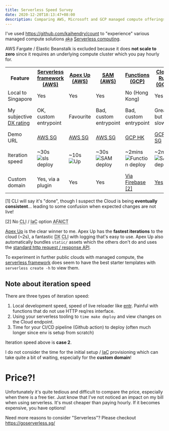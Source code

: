 ```yaml
---
title: Serverless Speed Survey
date: 2020-12-20T18:13:47+08:00
description: Comparing AWS, Microsoft and GCP managed compute offerings assuming an HTTP endpoint
---
```


<style>
table { word-break: initial }
</style>

I've used https://github.com/kaihendry/count to "experience" various managed
compute solutions <abbr title="also known as">aka</abbr> [Serverless
computing](https://aws.amazon.com/serverless/). 

AWS Fargate / Elastic Beanstalk is excluded because it does **not scale to
zero** since it requires an underlying compute cluster which you pay hourly
for.

<table>
<tr>
<th>Feature</th>
<th><a href="https://github.com/kaihendry/count/tree/serverless">Serverless framework (AWS)</a></th>
<th><a href="https://github.com/kaihendry/count">Apex Up (AWS)</a></th>
<th><a href="https://github.com/kaihendry/count/tree/sam"><abbr title="Serverless Application Model">SAM</abbr> (AWS)</a></th>
<th><a href="https://github.com/kaihendry/count/tree/gcp-functions">Functions (GCP)</a></th>
<th><a href="https://github.com/kaihendry/count/tree/gcp-cloudrun">Cloud Run (GCP)</a></th>
<th><a href="https://github.com/kaihendry/count/tree/azure-functions">Functions (Azure)</a></th>
</tr>
<tr>
<td>Local to Singapore</td>
<td>Yes</td>
<td>Yes</td>
<td>Yes</td>
<td>No (Hong Kong)</td>
<td>Yes</td>
<td>Yes</td>
</tr>
<tr>
<td>My subjective <a href="https://serverlesshandbook.dev/serverless-dx/">DX rating</a></td>
<td>OK, custom entrypoint</td>
<td>Favourite</td>
<td>Bad, custom entrypoint</td>
<td>Bad, custom entrypoint</td>
<td>Great, but slow</td>
<td>Confusing, but once setup ... OK</td>
</tr>
<tr>
<td>Demo URL</td>
<td><a href="https://sls.goserverless.sg">AWS SG</a></td>
<td><a href="https://count.goserverless.sg/">AWS SG</a></td>
<td><a href="https://sam.goserverless.sg/">AWS SG</a></td>
<td><a href="https://asia-east2-idiotbox.cloudfunctions.net/Countpage">GCP HK</a></td>
<td><a href="https://count.dabase.com/">GCP SG</a></td>
<td><a href="https://counttesting.azurewebsites.net/">Azure SG</a></td>
</tr>
<tr>
<td>Iteration speed</td>
<td>~30s <img src="https://github.com/kaihendry/count/workflows/Deploy%20SLS/badge.svg" alt="sls deploy"></td>
<td>~10s <img src="https://github.com/kaihendry/count/workflows/Deploy/badge.svg" alt="Up"></td>
<td>~30s
<img src="https://github.com/kaihendry/count/workflows/Deploy%20SAM/badge.svg" alt="SAM deploy">
</td>
<td>~2mins
<img src="https://github.com/kaihendry/count/workflows/Build%20and%20Deploy%20to%20Cloud%20Functions/badge.svg" alt="Function deploy">
</td>
<td>~2mins
<img src="https://github.com/kaihendry/count/workflows/Build%20and%20Deploy%20to%20Cloud%20Run/badge.svg" alt="SAM deploy">
</td>
<td>~30s <a href="#not-immediate">[1]</a>
<img src="https://github.com/kaihendry/count/workflows/Deploy%20Azure%20function/badge.svg" alt="Azure func deploy">
</td>
</tr>
<tr>
<td>Custom domain</td>
<td>Yes, via a plugin</td>
<td>Yes</td>
<td>Yes</td>
<td><a href="https://stackoverflow.com/a/58591136/4534">Via Firebase</a> <a href="#no-cli">[2]</a></td>
<td><a href="https://github.com/kaihendry/count/blob/gcp-cloudrun/Makefile#L22">Yes</a> <a href="#not-immediate">[1]</a></td>
<td><a href="https://azure.dabase.com/">Yes</a> <a href="#no-cli">[2]</a></td>
</tr>
</table>

<p><a id="immediate">[1]</a> CLI will say it's "done", though I suspect the Cloud is being <strong>eventually consistent</strong>... leading to some confusion when expected changes are not live!</p>
<p><a id="no-cli">[2]</a> No <abbr title="Command Line Interface">CLI</abbr> / <abbr title="Infrastructure as Code">IaC</abbr> option <abbr title="As far as I can tell">AFAICT</abbr></p>

[Apex Up](https://github.com/apex/up) is the clear winner to me. Apex Up has
the **fastest iterations** to the cloud (~2s), a fantastic <abbr
title="Developer Experience">DX</abbr> <abbr title="Command Line
Interface">CLI</abbr> with logging that's easy to use. Apex Up also
automatically bundles `static/` assets which the others don't do and uses the
[standard http request / response API](https://youtu.be/Bj2p6nVt_H4).

To experiment in further public clouds with managed compute, the [serverless
framework](https://www.serverless.com/) does seem to have the best starter
templates with `serverless create -h` to view them.

## Note about iteration speed

There are three types of iteration speed:

1. Local development speed, speed of live reloader like [entr](http://eradman.com/entrproject/). Painful with functions that do not use HTTP req/res interface.
2. Using your serverless tooling to `time make deploy` and view changes on the Cloud endpoint.
3. Time for your CI/CD pipeline (Github action) to deploy (often much longer since env is setup from scratch)

Iteration speed above is **case 2**.

I do not consider the time for the initial setup / <abbr title="Infrastructure
as Code">IaC</abbr> provisioning which can take quite a bit of waiting,
especially for the **custom domain**!

# Price?!

Unfortunately it's quite tedious and difficult to compare the price, especially
when there is a free tier. Just know that I've not noticed an impact on my bill
when using serverless. It's must cheaper than paying hourly. If it becomes
expensive, you have options!

Need more reasons to consider "Serverless"? Please checkout https://goserverless.sg/
